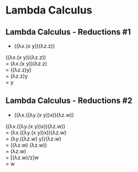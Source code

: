 # Lambda Calculus
####

## Lambda Calculus - Reductions #1

* ((λx.(x y))(λz.z))

((λx.(x y))(λz.z))  
= (λx.(x y))(λz.z)  
= ((λz.z)y)  
= (λz.z)y  
= y  

## Lambda Calculus - Reductions #2
   
* ((λx.((λy.(x y))x))(λz.w))

((λx.((λy.(x y))x))(λz.w))    
= (λx.((λy.(x y))x))(λz.w)  
= (λy.((λz.w) y))(λz.w)  
= ((λz.w) (λz.w))  
= (λz.w)  
= [(λz.w)/z]w    
= w  